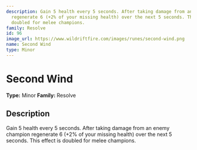 ```yaml
---
description: Gain 5 health every 5 seconds. After taking damage from an enemy champion
  regenerate 6 (+2% of your missing health) over the next 5 seconds. This effect is
  doubled for melee champions.
family: Resolve
id: 96
image_url: https://www.wildriftfire.com/images/runes/second-wind.png
name: Second Wind
type: Minor
---
```


# Second Wind

**Type:** Minor
**Family:** Resolve

## Description

Gain 5 health every 5 seconds. After taking damage from an enemy champion regenerate 6 (+2% of your missing health) over the next 5 seconds. This effect is doubled for melee champions.

